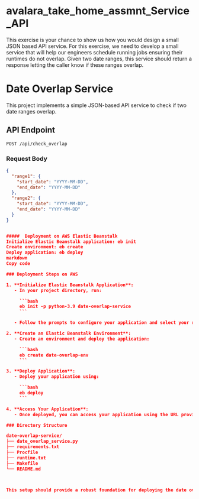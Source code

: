 # avalara_take_home_assmnt_Service_API
This exercise is your chance to show us how you would design a small JSON based API service. For this exercise, we need to develop a small service that will help our engineers schedule running jobs ensuring their runtimes do not overlap. Given two date ranges, this service should return a response letting the caller know if these ranges overlap.


# Date Overlap Service

This project implements a simple JSON-based API service to check if two date ranges overlap.

## API Endpoint

`POST /api/check_overlap`

### Request Body

```json
{
  "range1": {
    "start_date": "YYYY-MM-DD",
    "end_date": "YYYY-MM-DD"
  },
  "range2": {
    "start_date": "YYYY-MM-DD",
    "end_date": "YYYY-MM-DD"
  }
}


#####  Deployment on AWS Elastic Beanstalk
Initialize Elastic Beanstalk application: eb init
Create environment: eb create
Deploy application: eb deploy
markdown
Copy code

### Deployment Steps on AWS

1. **Initialize Elastic Beanstalk Application**:
   - In your project directory, run:

     ```bash
     eb init -p python-3.9 date-overlap-service
     ```

   - Follow the prompts to configure your application and select your region.

2. **Create an Elastic Beanstalk Environment**:
   - Create an environment and deploy the application:

     ```bash
     eb create date-overlap-env
     ```

3. **Deploy Application**:
   - Deploy your application using:

     ```bash
     eb deploy
     ```

4. **Access Your Application**:
   - Once deployed, you can access your application using the URL provided by Elastic Beanstalk, typically in the format `http://<environment-name>.<region>.elasticbeanstalk.com`.

### Directory Structure

date-overlap-service/
├── date_overlap_service.py
├── requirements.txt
├── Procfile
├── runtime.txt
├── Makefile
└── README.md



This setup should provide a robust foundation for deploying the date overlap service on AWS Elastic Beanstalk.
